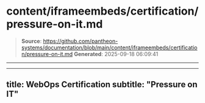 # content/iframeembeds/certification/pressure-on-it.md

> **Source**: https://github.com/pantheon-systems/documentation/blob/main/content/iframeembeds/certification/pressure-on-it.md
> **Generated**: 2025-09-18 06:09:41

---

---
title: WebOps Certification
subtitle: "Pressure on IT"
---

<Partial file="certification-guide/pressure-on-it.md" />
